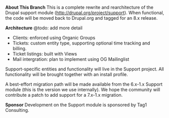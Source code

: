 **About This Branch**
This is a complete rewrite and rearchitecture of the Drupal support module
(http://drupal.org/project/support). When functional, the code will be
moved back to Drupal.org and tagged for an 8.x release.

**Architecture**
@todo: add more detail
* Clients: enforced using Organic Groups
* Tickets: custom entity type, supporting optional time tracking and billing.
* Ticket listings: built with Views
* Mail intergration: plan to implement using OG Mailinglist

Support-specific entities and functionality will live in the Support project.
All functionality will be brought together with an install profile.

A best-effort migration path will be made available from the 6.x-1.x Support
module (this is the version we use internally). We hope the community will
contribute a patch to add support for a 7.x-1.x migration.

**Sponsor**
Development on the Support module is sponsored by Tag1 Consulting.
